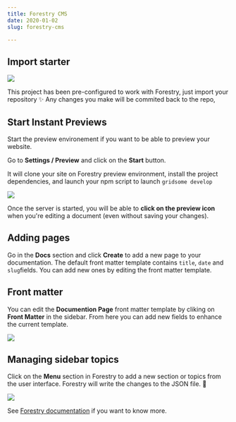 ```yaml
---
title: Forestry CMS
date: 2020-01-02
slug: forestry-cms

---
```

## Import starter

[![](https://assets.forestry.io/import-to-forestryK.svg)](https://app.forestry.io/quick-start?repo=samuelhorn/jamdocs&engine=other&preview=https://res.cloudinary.com/forestry-io/image/fetch/w_400,h_300,c_fill,f_jpg/https://forestry.io/img/starters/jamdocs.png "Import to Forestry")

This project has been pre-configured to work with Forestry, just import your repository ✨
Any changes you make will be commited back to the repo,

## Start Instant Previews

Start the preview environement if you want to be able to preview your website.

Go to **Settings / Preview** and click on the **Start** button.

It will clone your site on Forestry preview environment, install the project dependencies, and launch your npm script to launch `gridsome develop`

![](/forestry-instant-previews.png)

Once the server is started, you will be able to **click on the preview icon** when you're editing a document (even without saving your changes).

## Adding pages

Go in the **Docs** section and click **Create** to add a new page to your documentation. The default front matter template contains `title`, `date` and `slug`fields. You can add new ones by editing the front matter template.

## Front matter

You can edit the **Documention Page** front matter template by cliking on **Front Matter** in the sidebar. From here you can add new fields to enhance the current template.

![](/forestry-front-matter-template.png)

## Managing sidebar topics

Click on the **Menu** section in Forestry to add a new section or topics from the user interface. Forestry will write the changes to the JSON file. 🎉

![](/forestry-sidebar-settings.png)

See [Forestry documentation](https://forestry.io/docs) if you want to know more.
